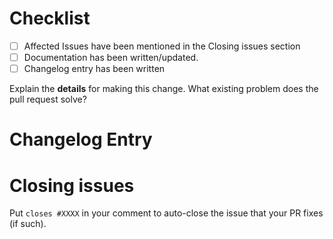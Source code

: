  <!--
**IMPORTANT: Please do not create a Pull Request without creating an issue first.**
*Any change needs to be discussed before proceeding. Failure to do so may result in the rejection of the pull request.*

Please provide enough information so that others can review your pull request:
 -->
 
<!-- You can skip this if you're fixing a typo. -->
# Checklist
- [ ] Affected Issues have been mentioned in the Closing issues section
- [ ] Documentation has been written/updated.
- [ ] Changelog entry has been written

Explain the **details** for making this change. What existing problem does the pull request solve?

# Changelog Entry
<!--
Describe the change in order to make it visible in the changelog
If the change breaks anything document this - how was the functionality before - how does it work after the change

Prefix the change with: Feature, Change, Bugfix, Improvement, Documentation

Use following format:
Improvement - Description (#ISSUENUMBER)
-->

# Closing issues
Put `closes #XXXX` in your comment to auto-close the issue that your PR fixes (if such).
